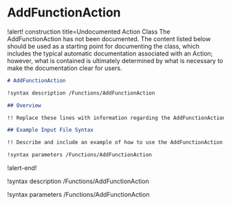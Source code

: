 # AddFunctionAction

!alert! construction title=Undocumented Action Class
The AddFunctionAction has not been documented. The content listed below should be used as a starting point for
documenting the class, which includes the typical automatic documentation associated with an Action;
however, what is contained is ultimately determined by what is necessary to make the documentation
clear for users.

```markdown
# AddFunctionAction

!syntax description /Functions/AddFunctionAction

## Overview

!! Replace these lines with information regarding the AddFunctionAction action.

## Example Input File Syntax

!! Describe and include an example of how to use the AddFunctionAction action.

!syntax parameters /Functions/AddFunctionAction
```
!alert-end!

!syntax description /Functions/AddFunctionAction

!syntax parameters /Functions/AddFunctionAction
